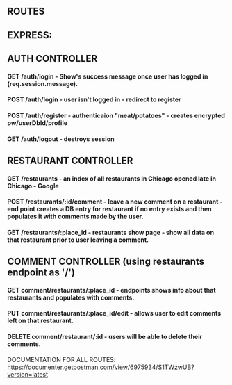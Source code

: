## ROUTES

## EXPRESS:

## AUTH CONTROLLER

#### GET /auth/login - Show's success message once user has logged in (req.session.message).

#### POST /auth/login - user isn't logged in - redirect to register

#### POST /auth/register - authenticaion "meat/potatoes" - creates encrypted pw/userDbId/profile

#### GET /auth/logout - destroys session


## RESTAURANT CONTROLLER

#### GET /restaurants - an index of all restaurants in Chicago opened late in Chicago - Google

#### POST /restaurants/:id/comment - leave a new comment on a restaurant - end point creates a DB entry for restaurant if no entry exists and then populates it with comments made by the user.  

#### GET /restaurants/:place_id - restaurants show page - show all data on that restaurant prior to user leaving a comment.

## COMMENT CONTROLLER (using restaurants endpoint as '/')

#### GET comment/restaurants/:place_id - endpoints shows info about that restaurants and populates with comments.

#### PUT comment/restaurants/:place_id/edit - allows user to edit comments left on that restaurant.

#### DELETE comment/restaurant/:id - users will be able to delete their comments.


DOCUMENTATION FOR ALL ROUTES: https://documenter.getpostman.com/view/6975934/S1TWzwUB?version=latest
